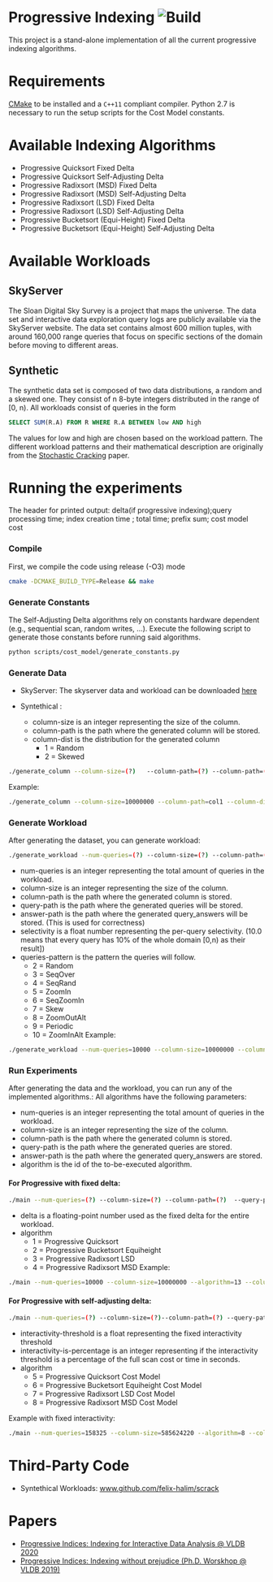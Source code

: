 # Progressive Indexing ![Build](https://github.com/pdet/ProgressiveIndexing/workflows/CI/badge.svg)

This project is a stand-alone implementation of all the current progressive indexing algorithms.

# Requirements
[CMake](https://cmake.org) to be installed and a `C++11` compliant compiler. Python 2.7 is necessary to run the setup scripts for the Cost Model constants.

# Available Indexing Algorithms
* Progressive Quicksort Fixed Delta
* Progressive Quicksort Self-Adjusting Delta
* Progressive Radixsort (MSD) Fixed Delta
* Progressive Radixsort (MSD) Self-Adjusting Delta
* Progressive Radixsort (LSD) Fixed Delta
* Progressive Radixsort (LSD) Self-Adjusting Delta
* Progressive Bucketsort (Equi-Height) Fixed Delta
* Progressive Bucketsort (Equi-Height) Self-Adjusting Delta

# Available Workloads

## SkyServer
The Sloan Digital Sky Survey is a project that maps the universe. The data set and interactive data exploration query logs are publicly available via the SkyServer website.
The data set contains almost 600 million tuples, with around 160,000 range queries that focus on specific sections of the domain before moving to different areas. 

## Synthetic 
The synthetic data set is composed of two data distributions, a random and a skewed one. They consist of n 8-byte integers distributed in the range of [0, n). All workloads consist of queries in the form 
```sql
SELECT SUM(R.A) FROM R WHERE R.A BETWEEN low AND high
```
The values for low and high are chosen based on the workload pattern. The different workload patterns and their mathematical description are originally from the [Stochastic Cracking](http://www.cs.au.dk/~karras/StochasticDatabaseCracking.pdf) paper.

# Running the experiments
The header for printed output:
delta(if progressive indexing);query processing time; index creation time ; total time; prefix sum; cost model cost

### Compile
First, we compile the code using release (-O3) mode
```bash
cmake -DCMAKE_BUILD_TYPE=Release && make
```

### Generate Constants
The Self-Adjusting Delta algorithms rely on constants hardware dependent (e.g., sequential scan, random writes, ...). Execute the following script to generate those constants before running said algorithms. 
```bash
python scripts/cost_model/generate_constants.py
```

### Generate Data
* SkyServer:
The skyserver data and workload can be downloaded [here](https://zenodo.org/record/2557531#.XHpgpZNKjUI) 

* Syntethical :
    * column-size is an integer representing the size of the column.
    * column-path is the path where the generated column will be stored.
    * column-dist is the distribution for the generated column
        * 1 = Random
        * 2 = Skewed
```bash
./generate_column --column-size=(?)   --column-path=(?) --column-path=(?) --column-dist=(?)
```
Example:
```bash
./generate_column --column-size=10000000 --column-path=col1 --column-dist=1
```

### Generate Workload
After generating the dataset, you can generate workload:
```bash
./generate_workload --num-queries=(?) --column-size=(?) --column-path=(?)  --query-path=(?) --answer-path=(?) --selectivity=(?) --queries-pattern=(?)
```
* num-queries is an integer representing the total amount of queries in the workload.
* column-size is an integer representing the size of the column.
* column-path is the path where the generated column is stored.
* query-path is the path where the generated queries will be stored.
* answer-path is the path where the generated query_answers will be stored. (This is used for correctness)
* selectivity is a float number representing the per-query selectivity. (10.0 means that every query has 10% of the whole domain [0,n) as their result])
* queries-pattern is the pattern the queries will follow.
     * 2 = Random
     * 3 = SeqOver
     * 4 = SeqRand
     * 5 = ZoomIn
     * 6 = SeqZoomIn
     * 7 = Skew
     * 8 = ZoomOutAlt
     * 9 = Periodic
     * 10 = ZoomInAlt
Example:
```bash
./generate_workload --num-queries=10000 --column-size=10000000 --column-path=col1 --query-path=q1 --answer-path=a1 --selectivity=0.01 --queries-pattern=2
```

### Run Experiments
After generating the data and the workload, you can run any of the implemented algorithms.:
All algorithms have the following parameters:
* num-queries is an integer representing the total amount of queries in the workload.
* column-size is an integer representing the size of the column.
* column-path is the path where the generated column is stored.
* query-path is the path where the generated queries are stored.
* answer-path is the path where the generated query_answers are stored.
* algorithm is the id of the to-be-executed algorithm.

#### For Progressive with fixed delta:
```bash
./main --num-queries=(?) --column-size=(?) --column-path=(?)  --query-path=(?) --answer-path=(?)  --algorithm=(?) --delta=(?)
```
* delta is a floating-point number used as the fixed delta for the entire workload.
* algorithm
    * 1 = Progressive Quicksort
    * 2 = Progressive Bucketsort Equiheight
    * 3 = Progressive Radixsort LSD
    * 4 = Progressive Radixsort MSD
Example:
```bash
./main --num-queries=10000 --column-size=10000000 --algorithm=13 --column-path=col1 --query-path=q1 --answer-path=a1 --delta=0.2
```
#### For Progressive with self-adjusting delta:
```bash
./main --num-queries=(?) --column-size=(?)--column-path=(?) --query-path=(?) --answer-path=(?) --algorithm=(?) --interactivity-threshold=(?) --interactivity-is-percentage=(?)  
```
* interactivity-threshold is a float representing the fixed interactivity threshold
* interactivity-is-percentage is an integer representing if the interactivity threshold is a percentage of the full scan cost or time in seconds.
* algorithm
    * 5 = Progressive Quicksort Cost Model
    * 6 = Progressive Bucketsort Equiheight Cost Model
    * 7 = Progressive Radixsort LSD Cost Model
    * 8 = Progressive Radixsort MSD Cost Model

Example with fixed interactivity:
```bash
./main --num-queries=158325 --column-size=585624220 --algorithm=8 --column-path=real_data/skyserver/skyserver.data --query-path=real_data/skyserver/query_0.1 --answer-path=real_data/skyserver/answer_0.1 --interactivity-threshold=0.8 --interactivity-is-percentage=1
```

# Third-Party Code
* Syntethical Workloads: www.github.com/felix-halim/scrack

# Papers
* [Progressive Indices: Indexing for Interactive Data Analysis @ VLDB 2020](https://pdet.github.io/assets/papers/progidx_vldb.pdf)
* [Progressive Indices: Indexing without prejudice (Ph.D. Worskhop @ VLDB 2019)](http://ceur-ws.org/Vol-2175/paper11.pdf)
